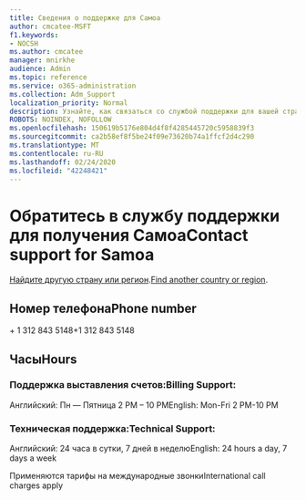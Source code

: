 ```yaml
---
title: Сведения о поддержке для Самоа
author: cmcatee-MSFT
f1.keywords:
- NOCSH
ms.author: cmcatee
manager: mnirkhe
audience: Admin
ms.topic: reference
ms.service: o365-administration
ms.collection: Adm_Support
localization_priority: Normal
description: Узнайте, как связаться со службой поддержки для вашей страны или региона.
ROBOTS: NOINDEX, NOFOLLOW
ms.openlocfilehash: 150619b5176e804d4f8f4285445720c5958839f3
ms.sourcegitcommit: ca2b58ef8f5be24f09e73620b74a1ffcf2d4c290
ms.translationtype: MT
ms.contentlocale: ru-RU
ms.lasthandoff: 02/24/2020
ms.locfileid: "42248421"
---
```

# <a name="contact-support-for-samoa"></a><span data-ttu-id="0d82e-103">Обратитесь в службу поддержки для получения Самоа</span><span class="sxs-lookup"><span data-stu-id="0d82e-103">Contact support for Samoa</span></span>

<span data-ttu-id="0d82e-104">[Найдите другую страну или регион](../contact-support-for-business-products.md).</span><span class="sxs-lookup"><span data-stu-id="0d82e-104">[Find another country or region](../contact-support-for-business-products.md).</span></span>

## <a name="phone-number"></a><span data-ttu-id="0d82e-105">Номер телефона</span><span class="sxs-lookup"><span data-stu-id="0d82e-105">Phone number</span></span>
<span data-ttu-id="0d82e-106">+ 1 312 843 5148</span><span class="sxs-lookup"><span data-stu-id="0d82e-106">+1 312 843 5148</span></span>

## <a name="hours"></a><span data-ttu-id="0d82e-107">Часы</span><span class="sxs-lookup"><span data-stu-id="0d82e-107">Hours</span></span>
### <a name="billing-support"></a><span data-ttu-id="0d82e-108">Поддержка выставления счетов:</span><span class="sxs-lookup"><span data-stu-id="0d82e-108">Billing Support:</span></span>

<span data-ttu-id="0d82e-109">Английский: Пн — Пятница 2 PM – 10 PM</span><span class="sxs-lookup"><span data-stu-id="0d82e-109">English: Mon-Fri 2 PM-10 PM</span></span>

### <a name="technical-support"></a><span data-ttu-id="0d82e-110">Техническая поддержка:</span><span class="sxs-lookup"><span data-stu-id="0d82e-110">Technical Support:</span></span>

<span data-ttu-id="0d82e-111">Английский: 24 часа в сутки, 7 дней в неделю</span><span class="sxs-lookup"><span data-stu-id="0d82e-111">English: 24 hours a day, 7 days a week</span></span>

<span data-ttu-id="0d82e-112">Применяются тарифы на международные звонки</span><span class="sxs-lookup"><span data-stu-id="0d82e-112">International call charges apply</span></span>